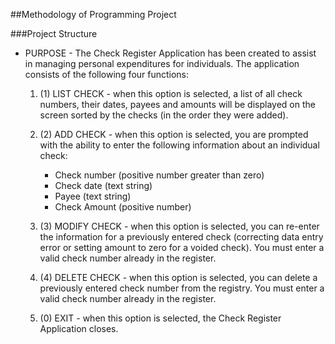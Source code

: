 ##Methodology of Programming Project

###Project Structure

* PURPOSE - The Check Register Application has been created to assist in managing personal expenditures for individuals.  The application consists of the following four functions:

  1. (1) LIST CHECK - when this option is selected, a list of all check numbers, their dates, payees and amounts will be displayed on the screen sorted by the checks (in the order they were added).

  2. (2) ADD CHECK - when this option is selected, you are prompted with the ability to enter the following information about an individual check:
        - Check number (positive number greater than zero)
        - Check date (text string)
        - Payee (text string)
        - Check Amount (positive number)

  3. (3) MODIFY CHECK - when this option is selected, you can re-enter the information for a previously entered check (correcting data entry error or setting amount to zero for a voided check).  You must enter a valid check number already in the register.

  4. (4) DELETE CHECK - when this option is selected, you can delete a previously entered check number from the registry.  You must enter a valid check number already in the register.

  5. (0) EXIT - when this option is selected, the Check Register Application closes.